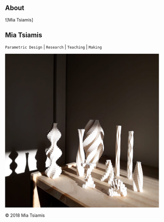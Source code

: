 ## About

![Mia Tsiamis]
## Mia Tsiamis  
`Parametric Design` | `Research` | `Teaching` | `Making`  

[![Forms_2 upload](/2019/Forms_2.jpeg)](https://vimeo.com/168493175)


© 2018 Mia Tsiamis
